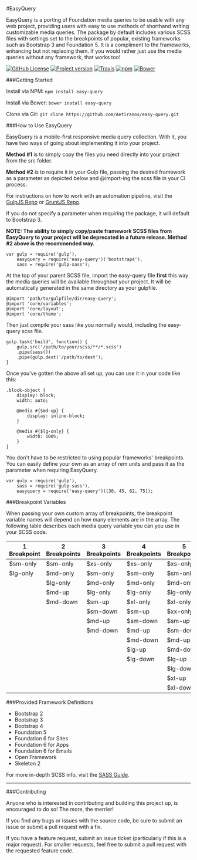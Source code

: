 #EasyQuery

EasyQuery is a porting of Foundation media queries to be usable with any web project, providing users with easy to use methods of shorthand writing customizable media queries. The package by default includes various SCSS files with settings set to the breakpoints of popular, existing frameworks such as Bootstrap 3 and Foundation 5. It is a compliment to the frameworks, enhancing but not replacing them. If you would rather just use the media queries without any framework, that works too!

[![GitHub License](https://img.shields.io/badge/license-MIT-blue.svg?style=flat)](https://raw.githubusercontent.com/aetiranos/easy-query/master/LICENSE)
[![Project version](https://img.shields.io/badge/version-1.1.2-green.svg)](https://img.shields.io/badge/version-1.1.2-green.svg)
[![Travis](https://img.shields.io/travis/Aetiranos/easy-query.svg?maxAge=2592000)](https://travis-ci.org/Aetiranos/easy-query)
[![npm](https://img.shields.io/npm/v/npm.svg?maxAge=2592000)](http://npmjs.org/package/easy-query)
[![Bower](https://img.shields.io/bower/v/bootstrap.svg?maxAge=2592000)](https://GitHub.com/Aetiranos/easy-query)
  
###Getting Started

Install via NPM: `npm install easy-query`

Install via Bower: `bower install easy-query`

Clone via Git: `git clone https://github.com/Aetiranos/easy-query.git`

###How to Use EasyQuery

EasyQuery is a mobile-first responsive media query collection. With it, you have two ways of going about implementing it into your project.

**Method #1** is to simply copy the files you need directly into your project from the src folder. 

**Method #2** is to require it in your Gulp file, passing the desired framework as a parameter as depicted below and @import-ing the scss file in your CI process. 

For instructions on how to work with an automation pipeline, visit the [GulpJS Repo](https://github.com/gulpjs/gulp) or [GruntJS Repo](https://github.com/gruntjs/grunt).

If you do not specify a parameter when requiring the package, it will default to Bootstrap 3.

**NOTE: The ability to simply copy/paste framework SCSS files from EasyQuery to your project will be deprecated in a future release. Method #2 above is the recommended way.**

```
var gulp = require('gulp'),
    easyquery = require('easy-query')('bootstrap4'),
    sass = require('gulp-sass');

```

At the top of your parent SCSS file, import the easy-query file **first** this way the media queries will be available throughout your project. It will be automatically generated in the same directory as your gulpfile.
```
@import 'path/to/gulpfile/dir/easy-query';
@import 'core/variables';
@import 'core/layout';
@import 'core/theme';
```

Then just compile your sass like you normally would, including the easy-query scss file.
```
gulp.task('build', function() {
    gulp.src('/path/to/your/scss/**/*.scss')
    .pipe(sass())
    .pipe(gulp.dest('/path/to/dest');
}
```

Once you've gotten the above all set up, you can use it in your code like this:

```
.block-object {
    display: block;
    width: auto;
    
    @media #{$md-up} {
        display: inline-block;
    }
    
    @media #{$lg-only} {
        width: 100%;
    }
}
```

You don't have to be restricted to using popular frameworks' breakpoints. You can easily define your own as an array of rem units and pass it as the parameter when requiring EasyQuery. 

```
var gulp = require('gulp'),
    sass = require('gulp-sass'),
    easyquery = require('easy-query')([30, 45, 62, 75]);
```

###Breakpoint Variables

When passing your own custom array of breakpoints, the breakpoint variable names will depend on how many elements are in the array. The following table describes each media query variable you can you use in your SCSS code.

| 1 Breakpoint | 2 Breakpoints | 3 Breakpoints | 4 Breakpoints | 5 Breakpoints |
|---|---|---|---|---|
| $sm-only  | $sm-only | $xs-only | $xs-only | $xs-only |
| $lg-only | $md-only | $sm-only | $sm-only | $sm-only |
|  | $lg-only | $md-only | $md-only | $md-only |
|  | $md-up | $lg-only | $lg-only | $lg-only |
|  | $md-down | $sm-up | $xl-only | $xl-only |
|  |  | $sm-down | $sm-up | $xx-only |
|  |  | $md-up | $sm-down | $sm-up |
|  |  | $md-down | $md-up | $sm-down |
|  |  |  | $md-down | $md-up |
|  |  |  | $lg-up | $md-down |
|  |  |  | $lg-down | $lg-up |
|  |  |  |  | $lg-down |
|  |  |  |  | $xl-up |
|  |  |  |  | $xl-down |

###Provided Framework Definitions

* Bootstrap 2
* Bootstrap 3
* Bootstrap 4
* Foundation 5
* Foundation 6 for Sites
* Foundation 6 for Apps
* Foundation 6 for Emails
* Open Framework
* Skeleton 2

For more in-depth SCSS info, visit the [SASS Guide](http://sass-lang.com/guide).

___

###Contributing

Anyone who is interested in contributing and building this project up, is encouraged to do so! The more, the merrier!

If you find any bugs or issues with the source code, be sure to submit an issue or submit a pull request with a fix.

If you have a feature request, submit an issue ticket (particularly if this is a major request). For smaller requests, feel free to submit a pull request with the requested feature code.